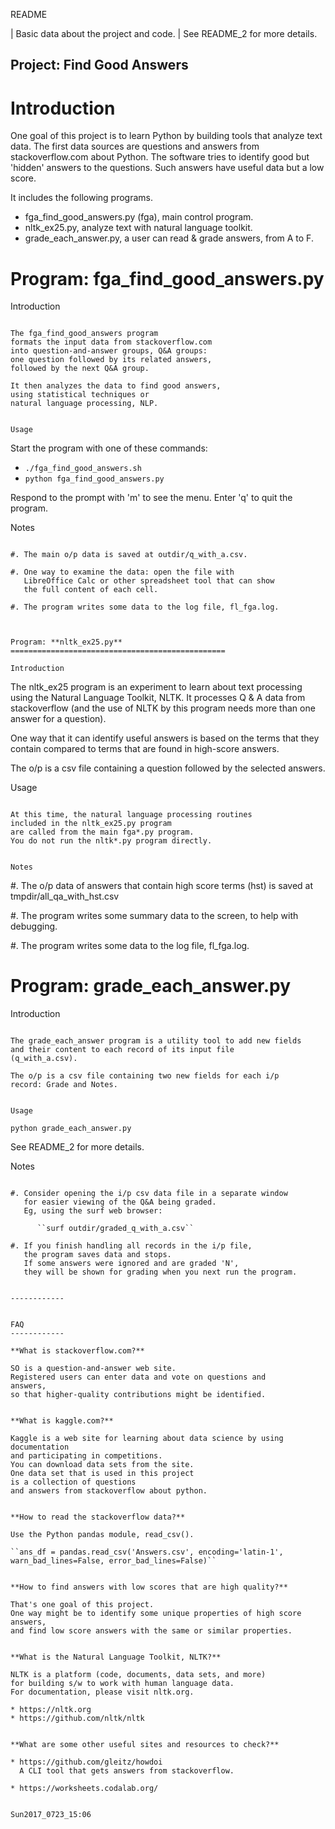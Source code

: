 README

| Basic data about the project and code.
| See README_2 for more details.

Project: **Find Good Answers**
----------------------------------------------

Introduction
=====================================

One goal of this project is to learn Python by building tools
that analyze text data.
The first data sources are 
questions and answers from stackoverflow.com about Python.
The software tries
to identify good but 'hidden' answers
to the questions.
Such answers have useful data but a low score.

It includes the following programs.

 * fga_find_good_answers.py (fga), main control program.
 * nltk_ex25.py, analyze text with natural language toolkit.
 * grade_each_answer.py, a user can read & grade answers, from A to F.




Program: **fga_find_good_answers.py**
============================================

Introduction
~~~~~~~~~~~~~~~~~~~~~~~~~~~~~~

The fga_find_good_answers program
formats the input data from stackoverflow.com
into question-and-answer groups, Q&A groups:
one question followed by its related answers,
followed by the next Q&A group.

It then analyzes the data to find good answers,
using statistical techniques or
natural language processing, NLP.


Usage
~~~~~~~~~~~~~~~~~~~~~~~~~~~~~~

Start the program with one of these commands:
  * ``./fga_find_good_answers.sh``
  * ``python fga_find_good_answers.py``

Respond to the prompt with 'm' to see the menu.
Enter 'q' to quit the program.


Notes
~~~~~~~~~~~~~~~~~~~~~~~~~~~~~~

#. The main o/p data is saved at outdir/q_with_a.csv.

#. One way to examine the data: open the file with
   LibreOffice Calc or other spreadsheet tool that can show
   the full content of each cell.

#. The program writes some data to the log file, fl_fga.log.



Program: **nltk_ex25.py**
================================================

Introduction
~~~~~~~~~~~~~~~~~~~~~~~~~~~~~~~~~~~~~~~~~~~~~~~

The nltk_ex25 program is an experiment to learn about text processing
using the Natural Language Toolkit, NLTK.
It processes Q & A data from stackoverflow
(and the use of NLTK by this program needs more than
one answer for a question).

One way that it can identify useful answers is
based on the terms that they contain
compared to terms that are found in high-score answers.

The o/p is a csv file containing a question followed
by the selected answers.


Usage
~~~~~~~~~~~~~~~~~~~~~~~~~~~~~~~~~~~~~~~~~~~~~~~

At this time, the natural language processing routines
included in the nltk_ex25.py program
are called from the main fga*.py program.
You do not run the nltk*.py program directly.


Notes
~~~~~~~~~~~~~~~~~~~~~~~~~~~~~~~~~~~~~~~~~~~~~~~

#. The o/p data of answers that contain high score terms (hst) is saved
   at tmpdir/all_qa_with_hst.csv

#. The program writes some summary data to the screen,
   to help with debugging.

#. The program writes some data to the log file, fl_fga.log.


Program: **grade_each_answer.py**
================================================

Introduction
~~~~~~~~~~~~~~~~~~~~~~~~~~~~~~

The grade_each_answer program is a utility tool to add new fields
and their content to each record of its input file
(q_with_a.csv).

The o/p is a csv file containing two new fields for each i/p
record: Grade and Notes.


Usage
~~~~~~~~~~~~~~~~~~~~~~~~~~~~~~

``python grade_each_answer.py``

See README_2 for more details.


Notes
~~~~~~~~~~~~~~~~~~~~~~~~~~~~~~

#. Consider opening the i/p csv data file in a separate window
   for easier viewing of the Q&A being graded.
   Eg, using the surf web browser:
     
      ``surf outdir/graded_q_with_a.csv``

#. If you finish handling all records in the i/p file,
   the program saves data and stops.
   If some answers were ignored and are graded 'N',
   they will be shown for grading when you next run the program.


------------


FAQ
------------

**What is stackoverflow.com?**

SO is a question-and-answer web site.
Registered users can enter data and vote on questions and
answers,
so that higher-quality contributions might be identified.


**What is kaggle.com?**

Kaggle is a web site for learning about data science by using
documentation
and participating in competitions.
You can download data sets from the site.
One data set that is used in this project
is a collection of questions
and answers from stackoverflow about python.


**How to read the stackoverflow data?**

Use the Python pandas module, read_csv().

``ans_df = pandas.read_csv('Answers.csv', encoding='latin-1', warn_bad_lines=False, error_bad_lines=False)``


**How to find answers with low scores that are high quality?**

That's one goal of this project.
One way might be to identify some unique properties of high score answers,
and find low score answers with the same or similar properties.


**What is the Natural Language Toolkit, NLTK?**

NLTK is a platform (code, documents, data sets, and more)
for building s/w to work with human language data.
For documentation, please visit nltk.org.

* https://nltk.org
* https://github.com/nltk/nltk


**What are some other useful sites and resources to check?**

* https://github.com/gleitz/howdoi
  A CLI tool that gets answers from stackoverflow.

* https://worksheets.codalab.org/


Sun2017_0723_15:06 
